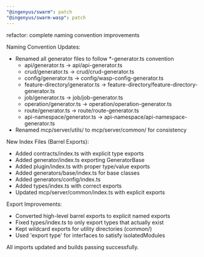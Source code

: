 ```yaml
---
"@ingenyus/swarm": patch
"@ingenyus/swarm-wasp": patch
---
```


refactor: complete naming convention improvements

Naming Convention Updates:

- Renamed all generator files to follow \*-generator.ts convention
  - api/generator.ts -> api/api-generator.ts
  - crud/generator.ts -> crud/crud-generator.ts
  - config/generator.ts -> config/wasp-config-generator.ts
  - feature-directory/generator.ts -> feature-directory/feature-directory-generator.ts
  - job/generator.ts -> job/job-generator.ts
  - operation/generator.ts -> operation/operation-generator.ts
  - route/generator.ts -> route/route-generator.ts
  - api-namespace/generator.ts -> api-namespace/api-namespace-generator.ts
- Renamed mcp/server/utils/ to mcp/server/common/ for consistency

New Index Files (Barrel Exports):

- Added contracts/index.ts with explicit type exports
- Added generator/index.ts exporting GeneratorBase
- Added plugin/index.ts with proper type/value exports
- Added generators/base/index.ts for base classes
- Added generators/config/index.ts
- Added types/index.ts with correct exports
- Updated mcp/server/common/index.ts with explicit exports

Export Improvements:

- Converted high-level barrel exports to explicit named exports
- Fixed types/index.ts to only export types that actually exist
- Kept wildcard exports for utility directories (common/)
- Used 'export type' for interfaces to satisfy isolatedModules

All imports updated and builds passing successfully.

